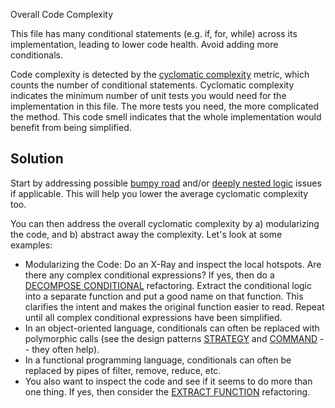 Overall Code Complexity

This file has many conditional statements (e.g. if, for, while) across its implementation, leading to lower code health. Avoid adding more conditionals.

Code complexity is detected by the [cyclomatic complexity](https://en.wikipedia.org/wiki/Cyclomatic_complexity) metric, which counts the number of conditional statements. Cyclomatic complexity indicates the minimum number of unit tests you would need for the implementation in this file. The more tests you need, the more complicated the method. This code smell indicates that the whole implementation would benefit from being simplified.

## Solution

Start by addressing possible [bumpy road](./bumpy-road-ahead.md) and/or [deeply nested logic](./deep-nested-complexity.md) issues if applicable. This will help you lower the average cyclomatic complexity too.

You can then address the overall cyclomatic complexity by a) modularizing the code, and b) abstract away the complexity. Let's look at some examples:

- Modularizing the Code: Do an X-Ray and inspect the local hotspots. Are there any complex conditional expressions? If yes, then do a [DECOMPOSE CONDITIONAL](https://refactoring.com/catalog/decomposeConditional.html) refactoring. Extract the conditional logic into a separate function and put a good name on that function. This clarifies the intent and makes the original function easier to read. Repeat until all complex conditional expressions have been simplified.
- In an object-oriented language, conditionals can often be replaced with polymorphic calls (see the design patterns [STRATEGY](https://en.wikipedia.org/wiki/Strategy_pattern) and [COMMAND](https://en.wikipedia.org/wiki/Command_pattern) -- they often help).
- In a functional programming language, conditionals can often be replaced by pipes of filter, remove, reduce, etc.
- You also want to inspect the code and see if it seems to do more than one thing. If yes, then consider the [EXTRACT FUNCTION](https://refactoring.com/catalog/extractFunction.html) refactoring.
